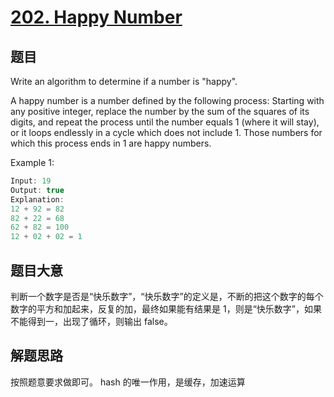 # [202. Happy Number](https://leetcode.com/problems/happy-number/)

## 题目

Write an algorithm to determine if a number is "happy".

A happy number is a number defined by the following process: Starting with any positive integer, replace the number by the sum of the squares of its digits, and repeat the process until the number equals 1 (where it will stay), or it loops endlessly in a cycle which does not include 1. Those numbers for which this process ends in 1 are happy numbers.

Example 1:

```c
Input: 19
Output: true
Explanation: 
12 + 92 = 82
82 + 22 = 68
62 + 82 = 100
12 + 02 + 02 = 1
```

## 题目大意

判断一个数字是否是“快乐数字”，“快乐数字”的定义是，不断的把这个数字的每个数字的平方和加起来，反复的加，最终如果能有结果是 1，则是“快乐数字”，如果不能得到一，出现了循环，则输出 false。

## 解题思路

按照题意要求做即可。
hash 的唯一作用，是缓存，加速运算


